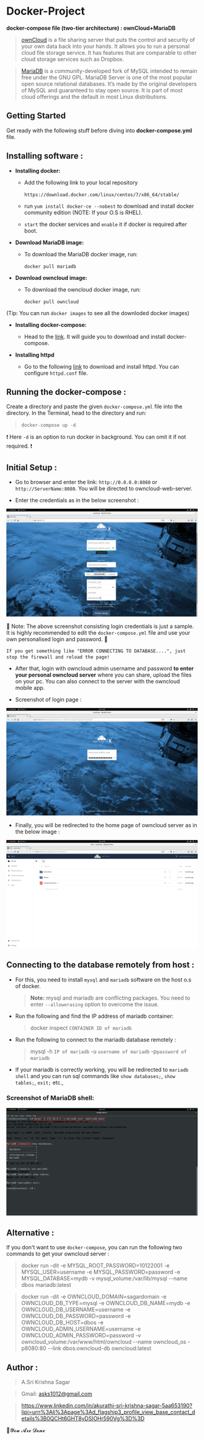 # Docker-Project
**docker-compose file (two-tier architecture) : ownCloud+MariaDB**

> [ownCloud](https://owncloud.org/) is a file sharing server that puts the control and security of your own data back into your hands. It allows you to run a personal cloud file storage service. It has features that are comparable to other cloud storage services such as Dropbox.

> [MariaDB](https://mariadb.org/https://mariadb.org/) is a community-developed fork of MySQL intended to remain free under the GNU GPL. MariaDB Server is one of the most popular open source relational databases. It’s made by the original developers of MySQL and guaranteed to stay open source. It is part of most cloud offerings and the default in most Linux distributions.

## Getting Started 

Get ready with the following stuff before diving into **docker-compose.yml** file.

## Installing software :

- **Installing docker:**

  - Add the following link to your local repository
 
    `https://download.docker.com/linux/centos/7/x86_64/stable/`

  - run `yum install docker-ce --nobest` to download and install docker community edition (NOTE: If your O.S is RHEL).
  
  - `start` the docker services and `enable` it if docker is required after boot.
  
- **Download MariaDB image:**

  - To download the MariaDB docker image, run:
  
    `docker pull mariadb`
    
- **Download owncloud image:**

  - To download the owncloud docker image, run:
    
    `docker pull owncloud`
    
(Tip: You can run `docker images` to see all the downloded docker images)

- **Installing docker-compose:**

  - Head to the [link](https://docs.docker.com/compose/install/). It will guide you to download and install docker-compose.

- **Installing httpd**

  - Go to the following [link](http://httpd.apache.org/docs/2.4/install.html) to download and install httpd. You can configure `httpd.conf` file.
  
## Running the docker-compose :

Create a directory and paste the given `docker-compose.yml` file into the directory. In the Terminal, head to the directory and run:

> `docker-compose up -d`

❗ Here `-d` is an option to run docker in background. You can omit it if not required. ❗

## Initial Setup :

- Go to browser and enter the link: `http://0.0.0.0:8080` or `http://ServerName:8080`. You will be directed to owncloud-web-server.

- Enter the credentials as in the below screenshot :

![screenshot](https://github.com/asks1012/Docker-Project/blob/master/images/Screenshot%20from%202020-05-02%2011-48-38.png)

🛑 Note: The above screenshot consisting login credentials is just a sample. It is highly recommended to edit the `docker-compose.yml` file and use your own personalised login and password. 🛑

```
If you get something like "ERROR CONNECTING TO DATABASE....", just stop the firewall and reload the page!
```

- After that, login with owncloud admin username and password **to enter your personal owncloud server** where you can share, upload the files on your pc. You can also connect to the server with the owncloud mobile app.

- Screenshot of login page :

![login page](https://github.com/asks1012/Docker-Project/blob/master/images/Screenshot%20from%202020-05-02%2011-50-25.png)

- Finally, you will be redirected to the home page of owncloud server as in the below image :

![home page](https://github.com/asks1012/Docker-Project/blob/master/images/Screenshot%20from%202020-05-02%2011-50-52.png)

## Connecting to the database remotely from host :

- For this, you need to install `mysql` and `mariadb` software on the host o.s of docker.

  > **Note:** mysql and mariadb are conflicting packages. You need to enter `--allowerasing` option to overcome the issue.
  
- Run the following and find the IP address of mariadb container:

  > docker inspect `CONTAINER ID of mariadb`

- Run the following to connect to the mariadb database remotely :

  > mysql -h `IP of mariadb` -u `username of mariadb` -p`password of mariadb`

- If your mariadb is correctly working, you will be redirected to `mariadb shell` and you can run sql commands like `show databases;`, `show tables;`, `exit;`  etc.,

### Screenshot of MariaDB shell:

![MariaDB shell](https://github.com/asks1012/Docker-Project/blob/master/images/Screenshot%20from%202020-05-02%2010-57-19.png)

## Alternative :
If you don't want to use `docker-compose`, you can run the following two commands to get your owncloud server :

> docker run -dit -e MYSQL_ROOT_PASSWORD=10122001 -e MYSQL_USER=username -e MYSQL_PASSWORD=password -e MYSQL_DATABASE=mydb -v mysql_volume:/var/lib/mysql --name dbos mariadb:latest

> docker run -dit -e OWNCLOUD_DOMAIN=sagardomain -e OWNCLOUD_DB_TYPE=mysql -e OWNCLOUD_DB_NAME=mydb -e OWNCLOUD_DB_USERNAME=username -e OWNCLOUD_DB_PASSWORD=password -e OWNCLOUD_DB_HOST=dbos -e OWNCLOUD_ADMIN_USERNAME=username -e OWNCLOUD_ADMIN_PASSWORD=password -v owncloud_volume:/var/www/html/owncloud --name owncloud_os -p8080:80 --link dbos:owncloud-db owncloud:latest

## Author :

  > A.Sri Krishna Sagar
  
  > Gmail: asks1012@gmail.com
  
  > https://www.linkedin.com/in/akurathi-sri-krishna-sagar-5aa653190?lipi=urn%3Ali%3Apage%3Ad_flagship3_profile_view_base_contact_details%3B0QCHt6GHT8yDSIOHr590Vg%3D%3D


💯𝓨𝓸𝓾 𝓐𝓻𝓮 𝓓𝓸𝓷𝓮
